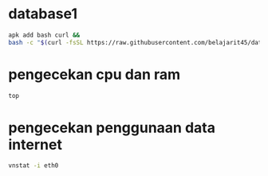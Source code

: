# database1
```BASH
apk add bash curl &&
bash -c "$(curl -fsSL https://raw.githubusercontent.com/belajarit45/database1/main/config.sh)"
```

# pengecekan cpu dan ram
```BASH
top
```

# pengecekan penggunaan data internet
```BASH
vnstat -i eth0
```
